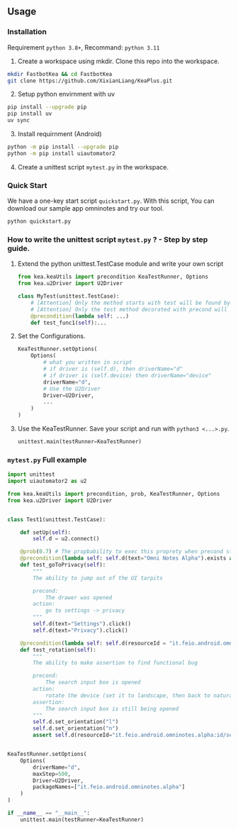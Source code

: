## Usage

### Installation

Requirement `python 3.8+`, Recommand: `python 3.11`

1. Create a workspace using mkdir. Clone this repo into the workspace.

```bash
mkdir FastbotKea && cd FastbotKea
git clone https://github.com/XixianLiang/KeaPlus.git
```

2. Setup python envirnment with uv
```bash
pip install --upgrade pip
pip install uv
uv sync
``` 

3. Install requirnment (Android)
```bash
python -m pip install --upgrade pip
python -m pip install uiautomator2
``` 

4. Create a unittest script `mytest.py` in the workspace.

### Quick Start

We have a one-key start script `quickstart.py`. With this script,
You can download our sample app omninotes and try our tool.

```python
python quickstart.py
```


### How to write the unittest script `mytest.py` ? - Step by step guide.

1. Extend the python unittest.TestCase module and write your own script

    ```python
    from kea.keaUtils import precondition KeaTestRunner, Options
    from kea.u2Driver import U2Driver

    class MyTest(unittest.TestCase):
        # [Attention] Only the method starts with test will be found by unittest
        # [Attention] Only the test method decorated with precond will be loaded as a property
        @precondition(lambda self: ...)
        def test_func1(self):...
    ```

2. Set the Configurations.

    ```python
    KeaTestRunner.setOptions(
        Options(
            # what you written in script
            # if driver is (self.d), then driverName="d"
            # if driver is (self.device) then driverName="device"
            driverName="d",
            # Use the U2Driver
            Driver=U2Driver,
            ...
        )
    )
    ```

3. Use the KeaTestRunner. Save your script and run with `python3 <...>.py`.
   
    ```python
    unittest.main(testRunner=KeaTestRunner)
    ```


### `mytest.py` Full example

```python
import unittest
import uiautomator2 as u2

from kea.keaUtils import precondition, prob, KeaTestRunner, Options
from kea.u2Driver import U2Driver


class Test1(unittest.TestCase):

    def setUp(self):
        self.d = u2.connect()

    @prob(0.7) # The propbability to exec this proprety when precond statisfied is 0.7
    @precondition(lambda self: self.d(text="Omni Notes Alpha").exists and self.d(text="Settings").exists)
    def test_goToPrivacy(self):
        """
        The ability to jump out of the UI tarpits

        precond:
            The drawer was opened
        action:
            go to settings -> privacy
        """
        self.d(text="Settings").click()
        self.d(text="Privacy").click()

    @precondition(lambda self: self.d(resourceId = "it.feio.android.omninotes.alpha:id/search_src_text").exists)
    def test_rotation(self):
        """
        The ability to make assertion to find functional bug

        precond:
            The search input box is opened
        action:
            rotate the device (set it to landscape, then back to natural)
        assertion:
            The search input box is still being opened
        """
        self.d.set_orientation("l")
        self.d.set_orientation("n")
        assert self.d(resourceId="it.feio.android.omninotes.alpha:id/search_src_text").exists()


KeaTestRunner.setOptions(
    Options(
        driverName="d",
        maxStep=500,
        Driver=U2Driver,
        packageNames=["it.feio.android.omninotes.alpha"]
    )
)

if __name__ == "__main__":
    unittest.main(testRunner=KeaTestRunner)
```